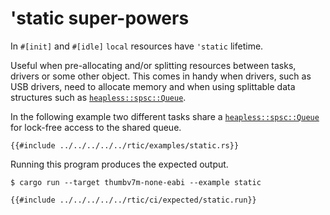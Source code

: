 # 'static super-powers

In `#[init]` and `#[idle]` `local` resources have `'static` lifetime.

Useful when pre-allocating and/or splitting resources between tasks, drivers or some other object. This comes in handy when drivers, such as USB drivers, need to allocate memory and when using splittable data structures such as [`heapless::spsc::Queue`].

In the following example two different tasks share a [`heapless::spsc::Queue`] for lock-free access to the shared queue.

[`heapless::spsc::Queue`]: https://docs.rs/heapless/0.7.5/heapless/spsc/struct.Queue.html

``` rust,noplayground
{{#include ../../../../../rtic/examples/static.rs}}
```

Running this program produces the expected output.

``` console
$ cargo run --target thumbv7m-none-eabi --example static
```

``` console
{{#include ../../../../../rtic/ci/expected/static.run}}
```

